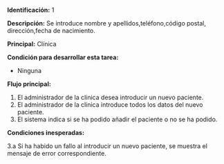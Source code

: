 

**Identificación:** 1

**Descripción:** Se introduce nombre y apellidos,teléfono,código postal, dirección,fecha de nacimiento.

**Principal:** Clínica

**Condición para desarrollar esta tarea:**

* Ninguna

**Flujo principal:**

1. El administrador de la clinica desea introducir un nuevo paciente.
2. El administrador de la clinica introduce todos los datos del nuevo paciente.
3. El sistema indica si se ha podido añadir el paciente o no se ha podido.

**Condiciones inesperadas:**

3.a Si ha habido un fallo al introducir un nuevo paciente, se muestra el mensaje de error correspondiente.
